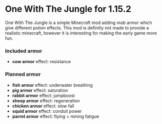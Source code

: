 # One With The Jungle for 1.15.2
One With The Jungle is a simple Minecraft mod adding mob armor which give different potion effects.
This mod is definitly not made to provide a realistic minecraft, however it is interesting for making the early game more fun.

### Included armor
* __cow armor__ effect: resistance

### Planned armor
* __fish armor__ effect: underwater breathing
* __pig armor__ effect: saturation
* __rabbit armor__ effect: jumpboost
* __sheep armor__ effect: regeneration
* __chicken armor__ effect: slow fall
* __squid armor__ effect: conduit power
* __parrot armor__ effect: flying + mining fatigue
